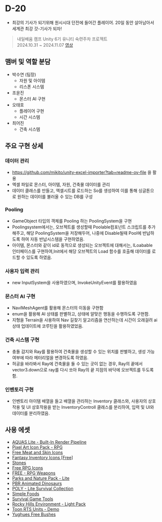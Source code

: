# D-20
- 최강의 기사가 되기위해 원시시대 던전에 들어간 플레이어. 20일 동안 살아남아서 세계관 최강 갓-기사가 되자!  
> 내일배움 캠프 Unity 6기 유니티 숙련주차 프로젝트  
> 2024.10.31 ~ 2024.11.07
> [영상](https://www.youtube.com/watch?v=cDnZxsi9H_A)

## 맴버 및 역할 분담
- 박수연 (팀장)
  - 자원 및 아이템
  - 리스폰 시스템
- 조윤진
  - 몬스터 AI 구현
- 오태호
  - 플레이어 구현
  - 시간 시스템
- 최어진
  - 건축 시스템
 
## 주요 구현 상세
### 데이터 관리
- https://github.com/mikito/unity-excel-importer?tab=readme-ov-file 을 활용
- 엑셀 파일로 몬스터, 아이템, 자원, 건축물 데이터를 관리
- 데이터 클래스를 만들고, 엑셀시트를 로드하는 So를 생성하여 이를 통해 싱글톤으로 원하는 데이터를 불러올 수 있는 DB를 구성
### Pooling
- GameObject 타입의 객체를 Pooling 하는 PoolingSystem을 구현
- Poolingsystem에서는, 오브젝트를 생성할때 Poolable컴포넌트 스크립트를 추가해주고, 해당 PoolingSystem을 저장해두어, 나중에 Disable될때 Pool에 반납하도록 하여 자동 반납시스템을 구현하였음.
- 아이템, 몬스터와 같이 id로 동적으로 생성되는 오브젝트에 대해서는, ILoabable 인터페이스를 구현하여,Init에서 해당 오브젝트의 Load 함수를 호출해 데이터를 로드할 수 있도록 하였음.
### 사용자 입력 관리
- new InputSystem을 사용하였으며, InvokeUnityEvent를 활용하였음
### 몬스터 AI 구현
- NaviMeshAgent를 활용해 몬스터의 이동을 구현함
- enum을 활용해 AI 상태를 판별하고, 상태에 알맞은 행동을 수행하도록 구현함.
- 지형을 Terrain을 사용하여 Nav 길찾기 알고리즘을 연산하는데 시간이 오래걸려 ai상태 업데이트에 코루틴을 활용하였었음.
### 건축 시스템 구현
- 충돌 감지와 Ray를 활용하여 건축물을 생성할 수 있는 위치를 판별하고, 생성 가능 여부에 따라 메터리얼을 변경하도록 하였음.
- 허공을 바라봐서 Ray에 건축물을 둘 수 있는 곳이 없는 경우, Ray의 끝에서 vector3.down으로 ray를 다시 쏘아 Ray의 끝 지점의 바닥에 오브젝트를 두도록 함.
### 인벤토리 구현
- 인벤토리 아이템 배열을 들고 배열을 관리하는 Inventory 클래스와, 사용자의 상호작용 및 UI 상호작용을 받는 InventoryControll 클래스를 분리하여, 입력 및 UI와 데이터를 분리하였음.

## 사용 에셋 
- [AQUAS Lite - Built-In Render Pipeline](https://assetstore.unity.com/packages/vfx/shaders/aquas-lite-built-in-render-pipeline-53519)
- [Pixel Art Icon Pack - RPG](https://assetstore.unity.com/packages/2d/gui/icons/pixel-art-icon-pack-rpg-158343)
- [Free Meat and Skin Icons](https://assetstore.unity.com/packages/2d/gui/icons/free-meat-and-skin-icons-196219)
- [Fantasy Inventory Icons \[Free\]](https://assetstore.unity.com/packages/2d/gui/icons/fantasy-inventory-icons-free-143805)
- [Stones](https://assetstore.unity.com/packages/3d/props/exterior/stones-40329)
- [Free RPG Icons](https://assetstore.unity.com/packages/2d/gui/icons/free-rpg-icons-111659)
- [FREE - RPG Weapons](https://assetstore.unity.com/packages/3d/props/weapons/free-rpg-weapons-199738)
- [Parks and Nature Pack - Lite](https://assetstore.unity.com/packages/3d/props/parks-and-nature-pack-lite-77362)
- [PBR Animated Dinosaurs](https://assetstore.unity.com/packages/3d/characters/animals/pbr-animated-dinosaurs-256019)
- [POLY - Lite Survival Collection](https://assetstore.unity.com/packages/3d/props/poly-lite-survival-collection-220452)
- [Simple Foods](https://assetstore.unity.com/packages/3d/props/food/simple-foods-207032)
- [Survival Game Tools](https://assetstore.unity.com/packages/3d/props/tools/survival-game-tools-139872)
- [Rocky Hills Environment - Light Pack](https://assetstore.unity.com/packages/3d/environments/landscapes/rocky-hills-environment-light-pack-89939)
- [Toon RTS Units - Demo](https://assetstore.unity.com/packages/3d/characters/toon-rts-units-demo-69687)
- [Yughues Free Bushes](https://assetstore.unity.com/packages/3d/vegetation/plants/yughues-free-bushes-13168)
